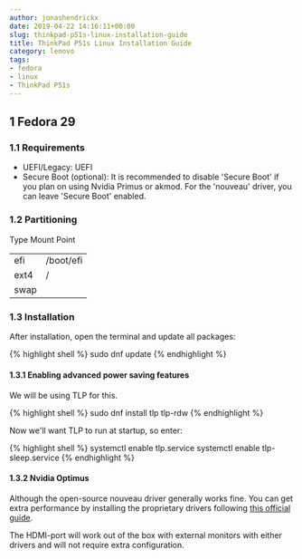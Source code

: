 ```yaml
---
author: jonashendrickx
date: 2019-04-22 14:16:11+00:00
slug: thinkpad-p51s-linux-installation-guide
title: ThinkPad P51s Linux Installation Guide
category: lenovo
tags:
- fedora
- linux
- ThinkPad P51s
---
```

## 1 Fedora 29

### 1.1 Requirements

  * UEFI/Legacy: UEFI
  * Secure Boot (optional): It is recommended to disable 'Secure Boot' if you plan on using Nvidia Primus or akmod. For the 'nouveau' driver, you can leave 'Secure Boot' enabled.

### 1.2 Partitioning

<table >
<tbody >
<tr >
Type
Mount Point
</tr>
<tr >

<td >efi
</td>

<td >/boot/efi
</td>
</tr>
<tr >

<td >ext4
</td>

<td >/
</td>
</tr>
<tr >

<td >swap
</td>

<td >
</td>
</tr>
</tbody>
</table>

### 1.3 Installation

After installation, open the terminal and update all packages:

{% highlight shell %}
sudo dnf update
{% endhighlight %}

#### 1.3.1 Enabling advanced power saving features

We will be using TLP for this.

{% highlight shell %}
sudo dnf install tlp tlp-rdw
{% endhighlight %}

Now we'll want TLP to run at startup, so enter:

{% highlight shell %}
systemctl enable tlp.service
systemctl enable tlp-sleep.service
{% endhighlight %}

#### 1.3.2 Nvidia Optimus

Although the open-source nouveau driver generally works fine. You can get extra performance by installing the proprietary drivers following [this official guide](https://docs.fedoraproject.org/en-US/quick-docs/bumblebee/).

The HDMI-port will work out of the box with external monitors with either drivers and will not require extra configuration.